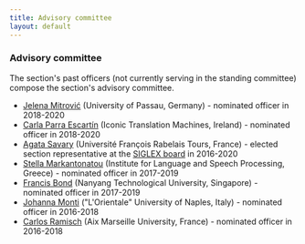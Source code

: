 ```yaml
---
title: Advisory committee
layout: default
---
```


### Advisory committee

The section's past officers (not currently serving in the standing committee) compose the section's advisory committee.

- [Jelena Mitrović](https://www.linkedin.com/in/jelena-mitrovi%C4%87-78354711/) (University of Passau, Germany) - nominated officer in 2018-2020  
- [Carla Parra Escartín](https://sites.google.com/site/carlaparraescartin/) (Iconic Translation Machines, Ireland) - nominated officer in 2018-2020  
- [Agata Savary](http://www.info.univ-tours.fr/~savary/) (Université François Rabelais Tours, France) - elected section representative at the [SIGLEX board](https://siglex.org/board/2016.html) in 2016-2020  
- [Stella Markantonatou](http://www.ilsp.gr/en/profile/staff?view=member&id=38&task=show) (Institute for Language and Speech Processing, Greece) - nominated officer in 2017-2019  
- [Francis Bond](https://www3.ntu.edu.sg/home/fcbond/) (Nanyang Technological University, Singapore) - nominated officer in 2017-2019  
- [Johanna Monti](https://www.linkedin.com/in/johanna-monti-03553310/) ("L'Orientale" University of Naples, Italy) - nominated officer in 2016-2018  
- [Carlos Ramisch](https://pageperso.lis-lab.fr/carlos.ramisch/) (Aix Marseille University, France) - nominated officer in 2016-2018  
<!-- - [Valia Kordoni](https://www.angl.hu-berlin.de/department/staff-faculty/academic/kordoni) (Humboldt University of Berlin, Germany) - section representative at the [SIGLEX board](https://siglex.org/board/2013.html) in 2013-2016 -->
